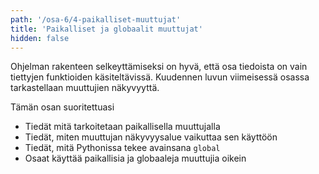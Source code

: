 ```yaml
---
path: '/osa-6/4-paikalliset-muuttujat'
title: 'Paikalliset ja globaalit muuttujat'
hidden: false
---
```


<text-box variant='learningObjectives' name='Oppimistavoitteet'>

Ohjelman rakenteen selkeyttämiseksi on hyvä, että osa tiedoista on vain tiettyjen funktioiden käsiteltävissä. Kuudennen luvun viimeisessä osassa tarkastellaan muuttujien näkyvyyttä.

Tämän osan suoritettuasi

- Tiedät mitä tarkoitetaan paikallisella muuttujalla
- Tiedät, miten muuttujan näkyvyysalue vaikuttaa sen käyttöön
- Tiedät, mitä Pythonissa tekee avainsana `global`
- Osaat käyttää paikallisia ja globaaleja muuttujia oikein

</text-box>

